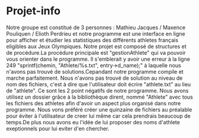 # Projet-info
Notre groupe est constitué de 3 personnes : Mathieu Jacques / Maxence Pouliquen / Elioth Perdrieu et notre programme est une interface en ligne pour afficher et étudier les statistiques des différents athletes français eligibles aux Jeux Olympiques.
Notre projet est composé de structures et de procédure.La procédure principale est "gestionAthlete" qui va pouvoir vous orienter dans le programme.
Il s'emblerait y avoir une erreur à la ligne 249 "sprintf(chemin, "Athlete/%s.txt", entry->d_name);" à laquelle nous n'avons pas trouvé de solutions.Cepandant notre programme compile et marche parfaitement.
Nous n'avons pas trouvé de solution au niveau de nom des fichiers, c'est à dire que l'utilisateur doit écrire "athlete.txt" au lieu de "athlete".
Ce sont les 2 point négatifs de notre programme.
Nous avons utilisez un dossier grâce à la bibliothèque dirent, nommé "Athlete" avec tous les fichiers des athletes afin d'avoir un aspect plus organisé dans notre programme.
Nous vons préféré créer une quinzaine de fichiers au préalable pour éviter à l'utilisateur de creer lui même car cela prendrais beaucoup de temps.De plus nous avons eu l'idée de lui proposer des noms d'athlete exeptionnels pour lui eviter d'en chercher.

